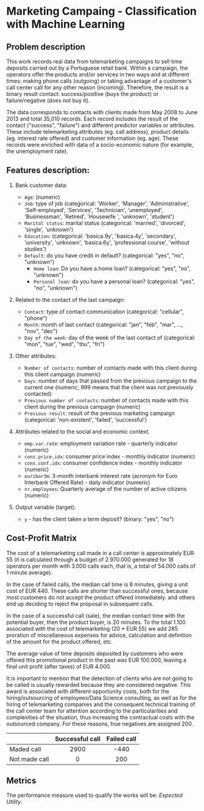 # Marketing Campaing - Classification with Machine Learning

## Problem description
This work records real data from telemarketing campaigns to sell time deposits carried out by a Portuguese retail bank. Within a campaign, the operators offer the products and/or services in two ways and at different times: making phone calls (outgoing) or taking advantage of a customer's call center call for any other reason (incoming). Therefore, the result is a binary result contact: success/positive (buys the product) or failure/negative (does not buy it).

The data corresponds to contacts with clients made from May 2008 to June 2013 and total 35,010 records. Each record includes the result of the contact ("success", "failure") and different predictor variables or attributes. These include telemarketing attributes (eg. call address), product details (eg. interest rate offered) and customer information (eg. age). These records were enriched with data of a socio-economic nature (for example, the unemployment rate).

## Features description:

1. Bank customer data:
   
   - ```Age```: (numeric)
   - ```Job```: type of job (categorical: 'Worker', 'Manager', 'Administrative', 'Self-employed', 'Services', 'Technician', 'unemployed', 'Businessman', 'Retired', 'Housewife ', 'unknown', 'student')
   - ```Marital status```: marital status (categorical: 'married', 'divorced', 'single', 'unknown')
   - ```Education```: (categorical: 'basica.9y', 'basica.4y', 'secondary', 'university', 'unknown', 'basica.6y', 'professional course', 'without studies')
   - ```Default```: do you have credit in default? (categorical: "yes", "no", "unknown")
     - ```Home loan```: Do you have a home loan? (categorical: "yes", "no", "unknown")
     - ```Personal loan```: do you have a personal loan? (categorical: "yes", "no", "unknown")

2. Related to the contact of the last campaign:
   - ```Contact```: type of contact communication (categorical: "cellular", "phone")
   - ```Month```: month of last contact (categorical: "jan", "feb", "mar", ..., "nov", "dec")
   - ```Day of the week```: day of the week of the last contact of (categorical: "mon", "tue", "wed", "thu", "fri")

3. Other attributes:
   - ```Number of contacts```: number of contacts made with this client during this client campaign (numeric)
   - ```Days```: number of days that passed from the previous campaign to the current one (numeric; 999 means that the client was not previously contacted)
   - ```Previous number of contacts```: number of contacts made with this client during the previous campaign (numeric)
   - ```Previous result```: result of the previous marketing campaign (categorical: 'non-existent', 'failed', 'successful')

4. Attributes related to the social and economic context.
   - ```emp.var.rate```: employment variation rate - quarterly indicator (numeric)
   - ```cons.price.idx```: consumer price index - monthly indicator (numeric)
   - ```cons.conf.idx```: consumer confidence index - monthly indicator (numeric)
   - ```euribor3m```: 3-month interbank interest rate (acronym for Euro Interbank Offered Rate) - daily indicator (numeric)
   - ```nr.employees```: Quarterly average of the number of active citizens (numeric)

5. Output variable (target):
   - ```y``` - has the client taken a term deposit? (binary: "yes", "no")

## Cost-Profit Matrix
The cost of a telemarketing call made in a call center is approximately EUR 55 (it is calculated through a budget of 2.970.000 generated for 18 operators per month with 3.000 calls each, that is, a total of 54.000 calls of 1 minute average).

In the case of failed calls, the median call time is 8 minutes, giving a unit cost of EUR 440. These calls are shorter than successful ones, because most customers do not accept the product offered immediately. and others end up deciding to reject the proposal in subsequent calls.

In the case of a successful call (sale), the median contact time with the potential buyer, then the product buyer, is 20 minutes. To the total 1.100 associated with the cost of telemarketing (20 * EUR 55) we add 285 proration of miscellaneous expenses for advice, calculation and definition of the amount for the product offered, etc.
 
The average value of time deposits deposited by customers who were offered this promotional product in the past was EUR 100.000, leaving a final unit profit (after taxes) of EUR 4.000.

It is important to mention that the detection of clients who are not going to be called is usually rewarded because they are considered negative. This award is associated with different opportunity costs, both for the hiring/outsourcing of employees/Data Science consulting, as well as for the hiring of telemarketing companies and the consequent technical training of the call center team for attention according to the particularities and complexities of the situation, thus increasing the contractual costs with the outsourced company. For these reasons, true negatives are assigned 200.

| | Successful  call | Failed call
| - | :---: | :---: |
| Maded call | 2900 | -440 |
| Not made call | 0 | 200

## Metrics

The performance measure used to qualify the works will be: *Expected Utility*.
